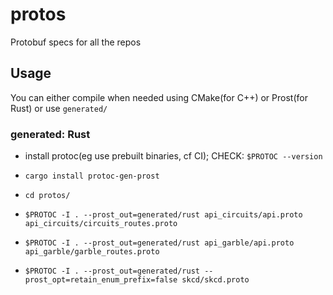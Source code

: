 # protos

Protobuf specs for all the repos

## Usage

You can either compile when needed using CMake(for C++) or Prost(for Rust)
or use `generated/`

### generated: Rust

- install protoc(eg use prebuilt binaries, cf CI); CHECK: `$PROTOC --version`
- `cargo install protoc-gen-prost`

- `cd protos/`
- `$PROTOC -I . --prost_out=generated/rust api_circuits/api.proto api_circuits/circuits_routes.proto`
- `$PROTOC -I . --prost_out=generated/rust api_garble/api.proto api_garble/garble_routes.proto`
- `$PROTOC -I . --prost_out=generated/rust --prost_opt=retain_enum_prefix=false skcd/skcd.proto`